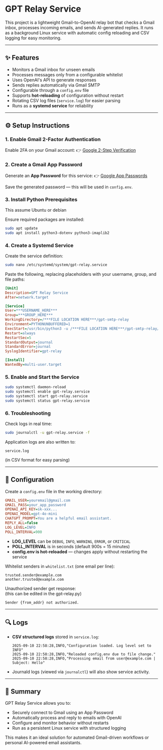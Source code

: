 # GPT Relay Service

This project is a lightweight Gmail-to-OpenAI relay bot that checks a Gmail inbox, processes incoming emails, and sends AI-generated replies. It runs as a background Linux service with automatic config reloading and CSV logging for easy monitoring.

---

## ✨ Features

* Monitors a Gmail inbox for unseen emails
* Processes messages only from a configurable whitelist
* Uses OpenAI's API to generate responses
* Sends replies automatically via Gmail SMTP
* Configurable through a `config.env` file
* Supports **hot-reloading** of configuration without restart
* Rotating CSV log files (`service.log`) for easier parsing
* Runs as a **systemd service** for reliability

---

## ⚙️ Setup Instructions

### 1. Enable Gmail 2-Factor Authentication

Enable 2FA on your Gmail account:
👉 [Google 2-Step Verification](https://myaccount.google.com/signinoptions/two-step-verification)

### 2. Create a Gmail App Password

Generate an **App Password** for this service:
👉 [Google App Passwords](https://myaccount.google.com/apppasswords)

Save the generated password — this will be used in `config.env`.

### 3. Install Python Prerequisites<br>
This assume Ubuntu or debian

Ensure required packages are installed:

```bash
sudo apt update
sudo apt install python3-dotenv python3-imaplib2
```

### 4. Create a Systemd Service

Create the service definition:

```bash
sudo nano /etc/systemd/system/gpt-relay.service
```

Paste the following, replacing placeholders with your username, group, and file paths:

```ini
[Unit]
Description=GPT Relay Service
After=network.target

[Service]
User=***USERNAME_HERE***
Group=***GROUP_HERE***
WorkingDirectory=/***FILE LOCATION HERE***/gpt-smtp-relay
Environment=PYTHONUNBUFFERED=1
ExecStart=/usr/bin/python3 -u /***FILE LOCATION HERE***/gpt-smtp-relay/gpt-relay.py
Restart=always
RestartSec=5
StandardOutput=journal
StandardError=journal
SyslogIdentifier=gpt-relay

[Install]
WantedBy=multi-user.target
```

### 5. Enable and Start the Service

```bash
sudo systemctl daemon-reload
sudo systemctl enable gpt-relay.service
sudo systemctl start gpt-relay.service
sudo systemctl status gpt-relay.service
```

### 6. Troubleshooting

Check logs in real time:

```bash
sudo journalctl -u gpt-relay.service -f
```

Application logs are also written to:

```
service.log
```

(in CSV format for easy parsing)

---

## 📄 Configuration

Create a `config.env` file in the working directory:

```ini
GMAIL_USER=youremail@gmail.com
GMAIL_PASS=your_app_password
OPENAI_API_KEY=sk-xxx...
OPENAI_MODEL=gpt-4o-mini
CHATGPT_PROMPT=You are a helpful email assistant.
REPLY_ALL=false
LOG_LEVEL=INFO
POLL_INTERVAL=900
```

* **LOG\_LEVEL** can be `DEBUG`, `INFO`, `WARNING`, `ERROR`, or `CRITICAL`
* **POLL\_INTERVAL** is in seconds (default 900s = 15 minutes)
* **config.env is hot-reloaded** — changes apply without restarting the service

Whitelist senders in `whitelist.txt` (one email per line):

```
trusted.sender@example.com
another.trusted@example.com
```

Unauthorized sender get response:<br>
(this can be edited in the gpt-relay.py)
```
Sender {from_addr} not authorized.
```

---

## 🔍 Logs

* **CSV structured logs** stored in `service.log`:

  ```csv
  2025-09-10 22:58:28,INFO,"Configuration loaded. Log level set to INFO"
  2025-09-10 22:58:28,INFO,"Reloaded config.env due to file change."
  2025-09-10 22:58:28,INFO,"Processing email from user@example.com | Subject: Hello"
  ```

* Journald logs (viewed via `journalctl`) will also show service activity.

---

## 🚀 Summary

GPT Relay Service allows you to:

* Securely connect to Gmail using an App Password
* Automatically process and reply to emails with OpenAI
* Configure and monitor behavior without restarts
* Run as a persistent Linux service with structured logging

This makes it an ideal solution for automated Gmail-driven workflows or personal AI-powered email assistants.
